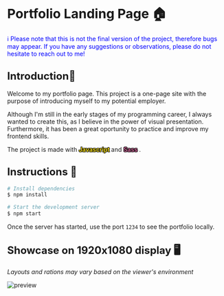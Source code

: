 # <span style="font-size: 30px"><b>Portfolio Landing Page 🏠</b></span>

 <span style="color: blue">ℹ️ Please note that this is not the final version of the project, therefore bugs may appear. If you have any suggestions or observations, please do not hesitate to reach out to me!</span> 


## <span style="font-size: 24px"><b>Introduction👋</b></span>

Welcome to my portfolio page. This project is a one-page site with the purpose of introducing myself to my potential employer.

Although I'm still in the early stages of my programming career, I always wanted to create this, as I believe in the power of visual presentation. Furthermore, it has been a great oportunity to practice and improve my frontend skills.

The project is made with 
<span style="color: #EFD81D; text-shadow: -1px -1px 0 #000, 1px -1px 0 #000, -1px 1px 0 #000, 1px 1px 0 #000;
">
<b>
Javascript
</b>
</span>and
<span style="color: #5ED3F3; text-shadow: -1px -1px 0 #000, 1px -1px 0 #000, -1px 1px 0 #000, 1px 1px 0 #000;
">
</span>
<span style="color: #C76494; text-shadow: -1px -1px 0 #000, 1px -1px 0 #000, -1px 1px 0 #000, 1px 1px 0 #000;
">
<b>
Sass
</b>
</span>.
<br>

## <span style="font-size: 24px"><b>Instructions 🔧</b></span><br>

```bash
# Install dependencies
$ npm install

# Start the development server
$ npm start
```

Once the server has started, use the port `1234` to see the portfolio locally.

## <span style="font-size: 24px"><b>Showcase on 1920x1080 display 🖥️</b></span> <br>
<span style="font-size: 14px"><i> Layouts and rations may vary based on the viewer's environment </i></span>

![preview](https://github.com/jozsapeter88/personal-portfolio/assets/113460628/cf3b9328-0c98-4f15-bd1f-aee6d782be56)

